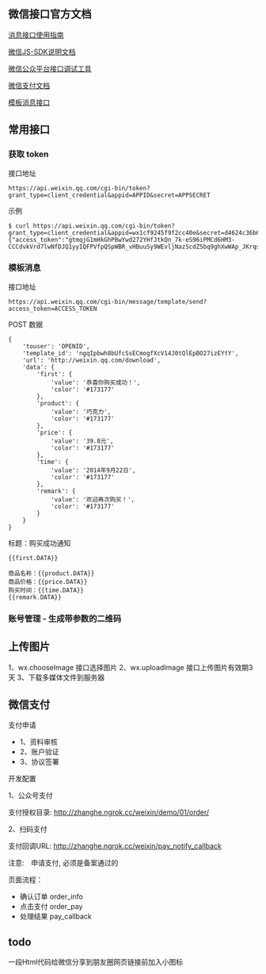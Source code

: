 ## 微信接口官方文档

[消息接口使用指南](http://mp.weixin.qq.com/wiki/home/index.html)

[微信JS-SDK说明文档](http://mp.weixin.qq.com/wiki/7/aaa137b55fb2e0456bf8dd9148dd613f.html)

[微信公众平台接口调试工具](http://mp.weixin.qq.com/debug/)

[微信支付文档](https://pay.weixin.qq.com/wiki/doc/api/index.html)

[模板消息接口](http://mp.weixin.qq.com/wiki/17/304c1885ea66dbedf7dc170d84999a9d.html)



## 常用接口

### 获取 token

接口地址
```
https://api.weixin.qq.com/cgi-bin/token?grant_type=client_credential&appid=APPID&secret=APPSECRET
```

示例
```
$ curl https://api.weixin.qq.com/cgi-bin/token?grant_type=client_credential&appid=wx1cf9245f9f2cc40e&secret=d4624c36b6795d1d99dcf0547af5443d
{"access_token":"gtmqjG1mHkGhPBwYwd272YHfJtkQn_7k-eS96iPMCd6HM3-CCCdvkVrd7lwNfDJQ1yyIQFPVfpQSpWBR_vHBuuSy9WEvljNazScdZ5bq9ghXwWAp_JKrqsQ5q3u16p4EJPIbAAABHA","expires_in":7200}
```


### 模板消息

接口地址
```
https://api.weixin.qq.com/cgi-bin/message/template/send?access_token=ACCESS_TOKEN
```

POST 数据
```
{
    'touser': 'OPENID',
    'template_id': 'ngqIpbwh8bUfcSsECmogfXcV14J0tQlEpBO27izEYtY',
    'url': 'http://weixin.qq.com/download',
    'data': {
        'first': {
            'value': '恭喜你购买成功！',
            'color': '#173177'
        },
        'product': {
            'value': '巧克力',
            'color': '#173177'
        },
        'price': {
            'value': '39.8元',
            'color': '#173177'
        },
        'time': {
            'value': '2014年9月22日',
            'color': '#173177'
        },
        'remark': {
            'value': '欢迎再次购买！',
            'color': '#173177'
        }
    }
}
```


标题：购买成功通知
```
{{first.DATA}}

商品名称：{{product.DATA}}
商品价格：{{price.DATA}}
购买时间：{{time.DATA}}
{{remark.DATA}}
```


### 账号管理 - 生成带参数的二维码


## 上传图片

1、wx.chooseImage 接口选择图片
2、wx.uploadImage 接口上传图片有效期3天
3、下载多媒体文件到服务器


## 微信支付

支付申请
- 1、资料审核
- 2、账户验证
- 3、协议签署

开发配置

1、公众号支付

支付授权目录: http://zhanghe.ngrok.cc/weixin/demo/01/order/

2、扫码支付

支付回调URL: http://zhanghe.ngrok.cc/weixin/pay_notify_callback

注意:　申请支付, 必须是备案通过的

页面流程：
- 确认订单
    order_info
- 点击支付
    order_pay
- 处理结果
    pay_callback

## todo

一段Html代码给微信分享到朋友圈网页链接前加入小图标
